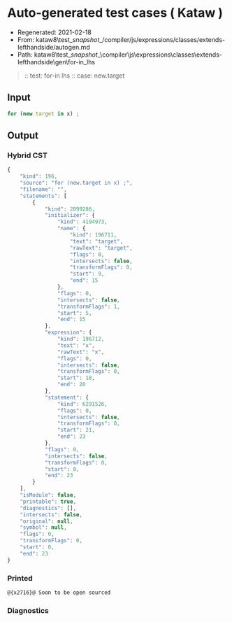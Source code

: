 # Auto-generated test cases ( Kataw )
- Regenerated: 2021-02-18
- From: kataw8\test\__snapshot__/compiler/js/expressions/classes/extends-lefthandside/autogen.md
- Path: kataw8\test\__snapshot__\compiler\js\expressions\classes\extends-lefthandside\gen\for-in_lhs
> :: test: for-in lhs
> :: case: new.target
## Input

`````js
for (new.target in x) ;
`````

## Output

### Hybrid CST


```javascript
{
    "kind": 196,
    "source": "for (new.target in x) ;",
    "filename": "",
    "statements": [
        {
            "kind": 2099286,
            "initializer": {
                "kind": 4194973,
                "name": {
                    "kind": 196711,
                    "text": "target",
                    "rawText": "target",
                    "flags": 0,
                    "intersects": false,
                    "transformFlags": 0,
                    "start": 9,
                    "end": 15
                },
                "flags": 0,
                "intersects": false,
                "transformFlags": 1,
                "start": 5,
                "end": 15
            },
            "expression": {
                "kind": 196712,
                "text": "x",
                "rawText": "x",
                "flags": 0,
                "intersects": false,
                "transformFlags": 0,
                "start": 18,
                "end": 20
            },
            "statement": {
                "kind": 6291526,
                "flags": 0,
                "intersects": false,
                "transformFlags": 0,
                "start": 21,
                "end": 23
            },
            "flags": 0,
            "intersects": false,
            "transformFlags": 0,
            "start": 0,
            "end": 23
        }
    ],
    "isModule": false,
    "printable": true,
    "diagnostics": [],
    "intersects": false,
    "original": null,
    "symbol": null,
    "flags": 0,
    "transformFlags": 0,
    "start": 0,
    "end": 23
}
```

  
### Printed


```javascript
@{x2716}@ Soon to be open sourced
```

  
### Diagnostics


```javascript

```

